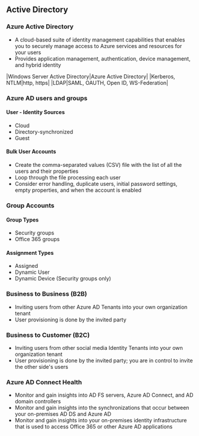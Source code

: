 ## Active Directory
### Azure Active Directory
* A cloud-based suite of identity management capabilities that enables you to securely manage access to Azure services and resources for your users
* Provides application management, authentication, device management, and hybrid identity

|Windows Server Active Directory|Azure Active Directory|
|Kerberos, NTLM|http, https|
|LDAP|SAML, OAUTH, Open ID, WS-Federation|

### Azure AD users and groups
#### User - Identity Sources
* Cloud
* Directory-synchronized
* Guest

#### Bulk User Accounts
* Create the comma-separated values (CSV) file with the list of all the users and their properties
* Loop through the file processing each user
* Consider error handling, duplicate users, initial password settings, empty properties, and when the account is enabled

### Group Accounts
#### Group Types
* Security groups
* Office 365 groups

#### Assignment Types
* Assigned
* Dynamic User
* Dynamic Device (Security groups only)

### Business to Business (B2B)
* Inviting users from other Azure AD Tenants into your own
organization tenant
* User provisioning is done by the invited party

### Business to Customer (B2C)
* Inviting users from other social media Identity Tenants into your
own organization tenant
* User provisioning is done by the invited party; you are in control
to invite the other side's users

### Azure AD Connect Health
* Monitor and gain insights into AD FS servers, Azure AD Connect, and AD domain controllers
* Monitor and gain insights into the synchronizations that occur between your on-premises AD DS and Azure AD
* Monitor and gain insights into your on-premises identity infrastructure that is used to access Office 365 or other Azure AD applications
